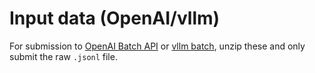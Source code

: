 # Input data (OpenAI/vllm)

For submission to [OpenAI Batch API](https://platform.openai.com/batches) or [vllm batch](https://github.com/vllm-project/vllm/blob/main/examples/offline_inference_openai.md), unzip these and only submit the raw `.jsonl` file.
